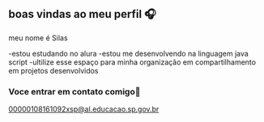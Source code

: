 ##  boas vindas ao meu perfil 🎧

meu nome é Silas 

-estou estudando no alura
-estou me desenvolvendo na linguagem java script
-ultilize esse espaço para minha organização em compartilhamento em projetos desenvolvidos

### Voce entrar em contato comigo📧

00000108161092xsp@al.educacao.sp.gov.br
